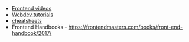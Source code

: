 * [Frontend videos](https://www.youtube.com/user/DevTipsForDesigners/playlists)
* [Webdev tutorials](https://scotch.io/tutorials)
* [cheatsheets](http://www.designyourway.net/drb/all-the-cheat-sheets-an-up-to-date-web-designer-needs-css3-html5-and-jquery/)
* Frontend Handbooks - https://frontendmasters.com/books/front-end-handbook/2017/
